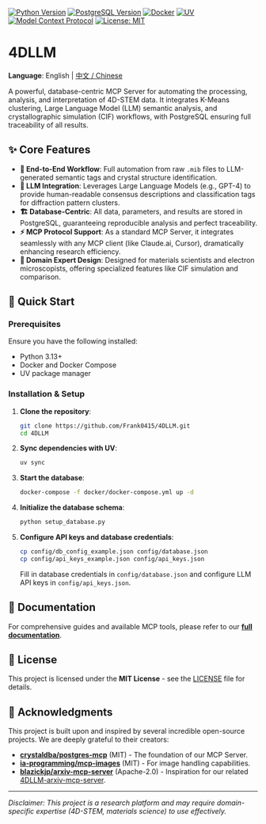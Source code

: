 [![Python Version](https://img.shields.io/badge/python-3.13+-blue.svg)](https://www.python.org/downloads/)
[![PostgreSQL Version](https://img.shields.io/badge/PostgreSQL-17+-336791.svg)](https://www.postgresql.org/download/)
[![Docker](https://img.shields.io/badge/Docker-✓-1D63ED.svg)](https://www.docker.com/)
[![UV](https://img.shields.io/badge/uv-✓-de5fe9.svg)](https://docs.astral.sh/uv/) 
[![Model Context Protocol](https://img.shields.io/badge/MCP-Protocol-eeeeee.svg)](https://modelcontextprotocol.io/)
[![License: MIT](https://img.shields.io/github/license/Frank0415/4DLLM
)](https://opensource.org/licenses/MIT)

# 4DLLM

**Language**: English | [中文 / Chinese](README_zh.md)

A powerful, database-centric MCP Server for automating the processing, analysis, and interpretation of 4D-STEM data. It integrates K-Means clustering, Large Language Model (LLM) semantic analysis, and crystallographic simulation (CIF) workflows, with PostgreSQL ensuring full traceability of all results.

## ✨ Core Features

*   **🔧 End-to-End Workflow**: Full automation from raw `.mib` files to LLM-generated semantic tags and crystal structure identification.
*   **🧠 LLM Integration**: Leverages Large Language Models (e.g., GPT-4) to provide human-readable consensus descriptions and classification tags for diffraction pattern clusters.
*   **🏗️ Database-Centric**: All data, parameters, and results are stored in PostgreSQL, guaranteeing reproducible analysis and perfect traceability.
*   **⚡ MCP Protocol Support**: As a standard MCP Server, it integrates seamlessly with any MCP client (like Claude.ai, Cursor), dramatically enhancing research efficiency.
*   **🔬 Domain Expert Design**: Designed for materials scientists and electron microscopists, offering specialized features like CIF simulation and comparison.

## 🚀 Quick Start

### Prerequisites
Ensure you have the following installed:
- Python 3.13+
- Docker and Docker Compose
- UV package manager

### Installation & Setup
1.  **Clone the repository**:
    ```bash
    git clone https://github.com/Frank0415/4DLLM.git
    cd 4DLLM
    ```

2.  **Sync dependencies with UV**:
    ```bash
    uv sync
    ```

3.  **Start the database**:
    ```bash
    docker-compose -f docker/docker-compose.yml up -d
    ```

4.  **Initialize the database schema**:
    ```bash
    python setup_database.py
    ```

5.  **Configure API keys and database credentials**:
    ```bash
    cp config/db_config_example.json config/database.json
    cp config/api_keys_example.json config/api_keys.json
    ```
    Fill in database credentials in `config/database.json` and configure LLM API keys in `config/api_keys.json`.

## 📖 Documentation

For comprehensive guides and available MCP tools, please refer to our [**full documentation**](docs/documentation.md).

## 📜 License

This project is licensed under the **MIT License** - see the [LICENSE](LICENSE) file for details.

## 🙏 Acknowledgments

This project is built upon and inspired by several incredible open-source projects. We are deeply grateful to their creators:
- **[crystaldba/postgres-mcp](https://github.com/crystaldba/postgres-mcp)** (MIT) - The foundation of our MCP Server.
- **[ia-programming/mcp-images](https://github.com/ia-programming/mcp-images)** (MIT) - For image handling capabilities.
- **[blazickjp/arxiv-mcp-server](https://github.com/blazickjp/arxiv-mcp-server)** (Apache-2.0) - Inspiration for our related [4DLLM-arxiv-mcp-server](https://github.com/Frank0415/4DLLM-arxiv-mcp-server).

---
*Disclaimer: This project is a research platform and may require domain-specific expertise (4D-STEM, materials science) to use effectively.*